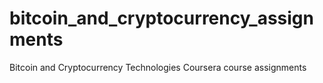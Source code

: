 # bitcoin_and_cryptocurrency_assignments

Bitcoin and Cryptocurrency Technologies Coursera course assignments
